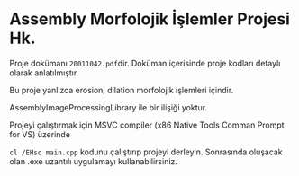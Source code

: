 # Assembly Morfolojik İşlemler Projesi Hk.

Proje dokümanı `20011042.pdf`dir. Doküman içerisinde proje kodları detaylı olarak anlatılmıştır.

Bu proje yanlızca erosion, dilation morfolojik işlemleri içindir. 

AssemblyImageProcessingLibrary ile bir ilişiği yoktur.

Projeyi çalıştırmak için MSVC compiler (x86 Native Tools Comman Prompt for VS) üzerinde 

`cl /EHsc main.cpp` kodunu çalıştırıp projeyi derleyin. Sonrasında oluşacak olan .exe uzantılı uygulamayı kullanabilirsiniz.

